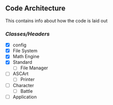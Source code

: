 ## **Code Architecture**

This contains info about how the code is laid out

### _Classes/Headers_

- [X] config
- [X] File System
- [X] Math Engine
- [X] Standard
  - [ ] File Manager
- [ ] ASCArt
  - [ ] Printer
- [ ] Character
  - [ ] Battle
- [ ] Application
